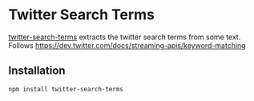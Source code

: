 Twitter Search Terms
===========================================

[twitter-search-terms](https://github.com/SpiderStrategies/twitter-search-terms) extracts the twitter search terms from some text. Follows https://dev.twitter.com/docs/streaming-apis/keyword-matching

## Installation

`npm install twitter-search-terms`
